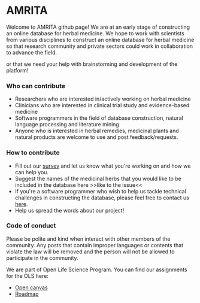 # AMRITA
Welcome to AMRITA github page! We are at an early stage of constructing an online database for herbal medicine. We hope to work with scientists from various disciplines to construct an online database for herbal medicine so that research community and private sectors could work in collaboration to advance the field.

or that we need your help with brainstorming and development of the platform!

### Who can contribute ###
- Researchers who are interested in/actively working on herbal medicine
- Clinicians who are interested in clinical trial study and evidence-based medicine
- Software programmers in the field of database construction, natural language processing and literature mining
- Anyone who is interested in herbal remedies, medicinal plants and natural products are welcome to use and post feedback/requests.

### How to contribute ###
- Fill out our [survey](https://docs.google.com/forms/d/1aXgCL-H8qXAoYt13izfEZf6qNarOszWJaEehaU8Q6i0/viewform?ts=5e4c7b15&edit_requested=true) and let us know what you're working on and how we can help you.
- Suggest the names of the medicinal herbs that you would like to be included in the database here >>like to the issue<<
- If you're a software programmer who wish to help us tackle technical challenges in constructing the database, please feel free to contact us [here](https://forms.gle/icu54bi5iC4t5ixz7).
- Help us spread the words about our project!

### Code of conduct ###

Please be polite and kind when interact with other members of the community. Any posts that contain improper languages or contents that violate the law will be removed and the person will not be allowed to participate in the community.


We are part of Open Life Science Program. You can find our assignments for the OLS here:

- [Open canvas](https://drive.google.com/open?id=1vXj03t_X6GDjGGrW29NVFBtpp-8pnhPYcr44uOKxrK8)
- [Roadmap](https://docs.google.com/document/d/1SjqB6HPOekwD5dWiwehMGUQyW4DefLhxe9HoLAbDw7o/edit)
